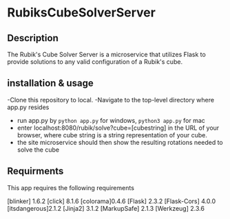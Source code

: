 # RubiksCubeSolverServer

## Description
The Rubik's Cube Solver Server is a microservice that utilizes Flask to provide solutions to any valid configuration of a Rubik's cube.

## installation & usage
-Clone this repository to local.
-Navigate to the top-level directory where app.py resides
-  run app.py by ```python app.py``` for windows, ```python3 app.py``` for mac
-  enter localhost:8080/rubik/solve?cube=[cubestring] in the URL of your browser, where cube string is a string representation of your cube.
-  the site microservice should then show the resulting rotations needed to solve the cube

## Requirments
This app requires the following requirements

[blinker] 1.6.2
[click] 8.1.6
[colorama]0.4.6
[Flask] 2.3.2
[Flask-Cors] 4.0.0
[itsdangerous]2.1.2
[Jinja2] 3.1.2
[MarkupSafe] 2.1.3
[Werkzeug] 2.3.6
